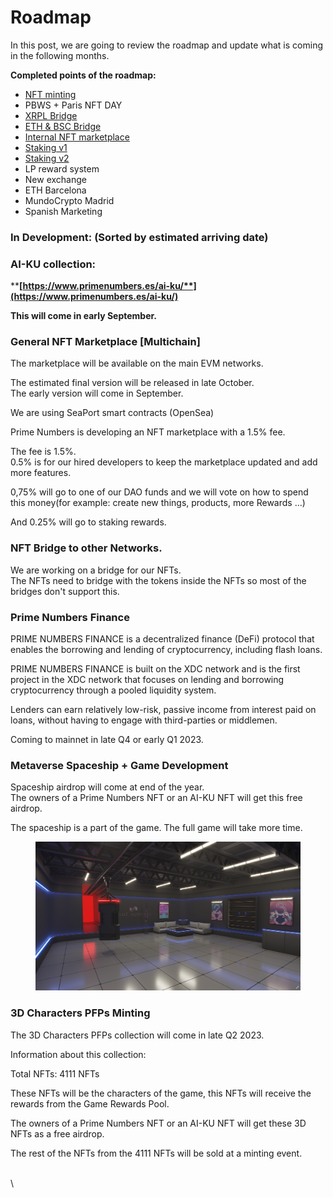 # Roadmap

In this post, we are going to review the roadmap and update what is coming in the following months.

**Completed points of the roadmap:**

* [NFT minting](https://mint.primenumbers.es/)
* PBWS + Paris NFT DAY
* [XRPL Bridge](https://app.multichain.org/#/router)
* [ETH & BSC Bridge](https://app.multichain.org/#/router)
* [Internal NFT marketplace](https://mint.primenumbers.es/marketplace)
* [Staking v1](https://mint.primenumbers.es/old)
* [Staking v2](https://mint.primenumbers.es/staking)
* LP reward system
* New exchange
* ETH Barcelona
* MundoCrypto Madrid
* Spanish Marketing

### **In Development:** (Sorted by estimated arriving date)

### **AI-KU collection:**&#x20;

****[**https://www.primenumbers.es/ai-ku/**](https://www.primenumbers.es/ai-ku/)****

**This will come in early September.**



### General NFT Marketplace \[Multichain] <a href="#2456" id="2456"></a>

The marketplace will be available on the main EVM networks.

The estimated final version will be released in late October.\
The early version will come in September.

We are using SeaPort smart contracts (OpenSea)

Prime Numbers is developing an NFT marketplace with a 1.5% fee.

The fee is 1.5%.\
0.5% is for our hired developers to keep the marketplace updated and add more features.

0,75% will go to one of our DAO funds and we will vote on how to spend this money(for example: create new things, products, more Rewards …)

And 0.25% will go to staking rewards.

### **NFT Bridge to other Networks.** <a href="#d9ad" id="d9ad"></a>

We are working on a bridge for our NFTs.\
The NFTs need to bridge with the tokens inside the NFTs so most of the bridges don't support this.

### Prime Numbers Finance <a href="#000a" id="000a"></a>

PRIME NUMBERS FINANCE is a decentralized finance (DeFi) protocol that enables the borrowing and lending of cryptocurrency, including flash loans.

PRIME NUMBERS FINANCE is built on the XDC network and is the first project in the XDC network that focuses on lending and borrowing cryptocurrency through a pooled liquidity system.

Lenders can earn relatively low-risk, passive income from interest paid on loans, without having to engage with third-parties or middlemen.

Coming to mainnet in late Q4 or early Q1 2023.

### Metaverse Spaceship + Game Development <a href="#f8cc" id="f8cc"></a>

Spaceship airdrop will come at end of the year.\
The owners of a Prime Numbers NFT or an AI-KU NFT will get this free airdrop.

The spaceship is a part of the game. The full game will take more time.

<figure><img src="../.gitbook/assets/1_Bpe5A9wu4dsSvHmQW78wFg.png" alt=""><figcaption></figcaption></figure>

### 3D Characters PFPs Minting <a href="#21d2" id="21d2"></a>

The 3D Characters PFPs collection will come in late Q2 2023.

Information about this collection:

Total NFTs: 4111 NFTs

These NFTs will be the characters of the game, this NFTs will receive the rewards from the Game Rewards Pool.

The owners of a Prime Numbers NFT or an AI-KU NFT will get these 3D NFTs as a free airdrop.

The rest of the NFTs from the 4111 NFTs will be sold at a minting event.

\
\
